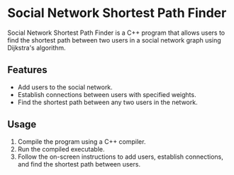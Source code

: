 # Social Network Shortest Path Finder

Social Network Shortest Path Finder is a C++ program that allows users to find the shortest path between two users in a social network graph using Dijkstra's algorithm.

## Features

- Add users to the social network.
- Establish connections between users with specified weights.
- Find the shortest path between any two users in the network.

## Usage

1. Compile the program using a C++ compiler.
2. Run the compiled executable.
3. Follow the on-screen instructions to add users, establish connections, and find the shortest path between users.
